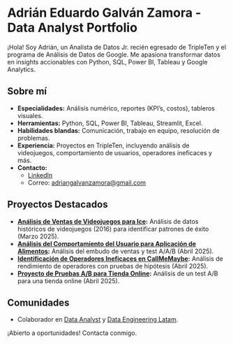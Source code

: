 # Adrián Eduardo Galván Zamora - Data Analyst Portfolio

¡Hola! Soy Adrián, un Analista de Datos Jr. recién egresado de TripleTen y el programa de Análisis de Datos de Google. Me apasiona transformar datos en insights accionables con Python, SQL, Power BI, Tableau y Google Analytics.

## Sobre mí
- **Especialidades:** Análisis numérico, reportes (KPI’s, costos), tableros visuales.
- **Herramientas:** Python, SQL, Power BI, Tableau, Streamlit, Excel.
- **Habilidades blandas:** Comunicación, trabajo en equipo, resolución de problemas.
- **Experiencia:** Proyectos en TripleTen, incluyendo análisis de videojuegos, comportamiento de usuarios, operadores ineficaces y más.
- **Contacto:**  
  - [LinkedIn](linkedin.com/in/adriangalvanzamora)  
  - Correo: adriangalvanzamora@gmail.com  

## Proyectos Destacados
- **[Análisis de Ventas de Videojuegos para Ice](https://github.com/adriangalvanzamora/videojuegos-ice-analysis):** Análisis de datos históricos de videojuegos (2016) para identificar patrones de éxito (Marzo 2025).
- **[Análisis del Comportamiento del Usuario para Aplicación de Alimentos](https://github.com/adriangalvanzamora/comportamiento-usuario-alimentos):** Análisis del embudo de ventas y test A/A/B (Abril 2025).
- **[Identificación de Operadores Ineficaces en CallMeMaybe](https://github.com/adriangalvanzamora/operadores-ineficaces-callmemaybe):** Análisis de rendimiento de operadores con pruebas de hipótesis (Abril 2025).
- **[Proyecto de Pruebas A/B para Tienda Online](https://github.com/adriangalvanzamora/ab-testing-tienda-online):** Análisis de un test A/B para una tienda online (Abril 2025).

## Comunidades
- Colaborador en [Data Analyst](https://t.me/sqlspecialist) y [Data Engineering Latam](https://t.me/dataengineeringlatam).

¡Abierto a oportunidades! Contacta conmigo.

